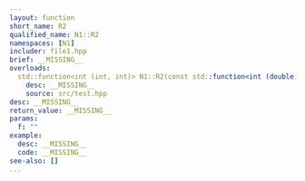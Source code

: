```yaml
---
layout: function
short_name: R2
qualified_name: N1::R2
namespaces: [N1]
includer: file1.hpp
brief: __MISSING__
overloads:
  std::function<int (int, int)> N1::R2(const std::function<int (double, int)> & f):
    desc: __MISSING__
    source: src/test.hpp
desc: __MISSING__
return_value: __MISSING__
params:
  f: ""
example:
  desc: __MISSING__
  code: __MISSING__
see-also: []
...
```

